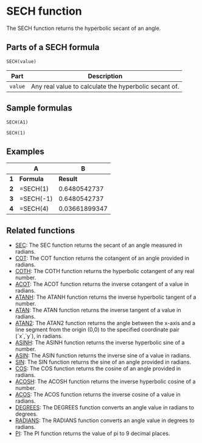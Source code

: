# SECH function

The SECH function returns the hyperbolic secant of an angle.

## Parts of a SECH formula

`SECH(value)`


| **Part** | **Description**                                       |
| -------- | ----------------------------------------------------- |
| `value`  | Any real value to calculate the hyperbolic secant of. |

## Sample formulas

`SECH(A1)`

`SECH(1)`

## Examples


|       | **A**       | **B**         |
| ----- | ----------- | ------------- |
| **1** | **Formula** | **Result**    |
| **2** | =SECH(1)    | 0.6480542737  |
| **3** | =SECH(-1)   | 0.6480542737  |
| **4** | =SECH(4)    | 0.03661899347 |

## Related functions

* [SEC](https://support.google.com/docs/answer/9116395): The SEC function returns the secant of an angle measured in radians.
* [COT](https://support.google.com/docs/answer/9084169): The COT function returns the cotangent of an angle provided in radians.
* [COTH](https://support.google.com/docs/answer/9084102): The COTH function returns the hyperbolic cotangent of any real number.
* [ACOT](https://support.google.com/docs/answer/9084227): The ACOT function returns the inverse cotangent of a value in radians.
* [ATANH](https://support.google.com/docs/answer/3093397): The ATANH function returns the inverse hyperbolic tangent of a number.
* [ATAN](https://support.google.com/docs/answer/3093395): The ATAN function returns the inverse tangent of a value in radians.
* [ATAN2](https://support.google.com/docs/answer/3093468): The ATAN2 function returns the angle between the x-axis and a line segment from the origin (0,0) to the specified coordinate pair (\`x\`,\`y\`), in radians.
* [ASINH](https://support.google.com/docs/answer/3093393): The ASINH function returns the inverse hyperbolic sine of a number.
* [ASIN](https://support.google.com/docs/answer/3093464): The ASIN function returns the inverse sine of a value in radians.
* [SIN](https://support.google.com/docs/answer/3093447): The SIN function returns the sine of an angle provided in radians.
* [COS](https://support.google.com/docs/answer/3093476): The COS function returns the cosine of an angle provided in radians.
* [ACOSH](https://support.google.com/docs/answer/3093391): The ACOSH function returns the inverse hyperbolic cosine of a number.
* [ACOS](https://support.google.com/docs/answer/3093461): The ACOS function returns the inverse cosine of a value in radians.
* [DEGREES](https://support.google.com/docs/answer/3093481): The DEGREES function converts an angle value in radians to degrees.
* [RADIANS](https://support.google.com/docs/answer/3093437): The RADIANS function converts an angle value in degrees to radians.
* [PI](https://support.google.com/docs/answer/3093432): The PI function returns the value of pi to 9 decimal places.
